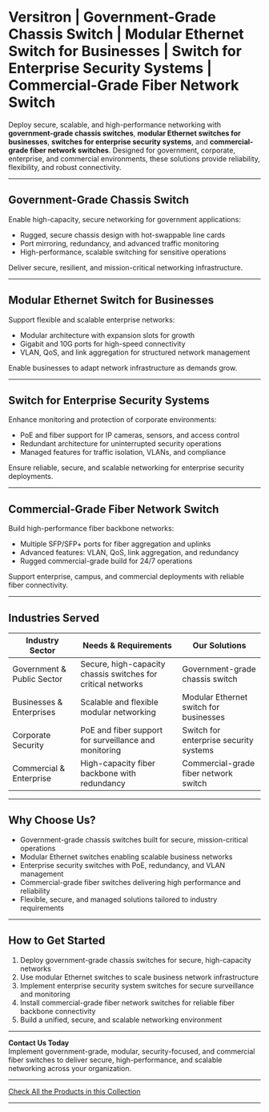 # Versitron | Government-Grade Chassis Switch | Modular Ethernet Switch for Businesses | Switch for Enterprise Security Systems | Commercial-Grade Fiber Network Switch

Deploy secure, scalable, and high-performance networking with **government-grade chassis switches**, **modular Ethernet switches for businesses**, **switches for enterprise security systems**, and **commercial-grade fiber network switches**. Designed for government, corporate, enterprise, and commercial environments, these solutions provide reliability, flexibility, and robust connectivity.

---

## Government-Grade Chassis Switch

Enable high-capacity, secure networking for government applications:

- Rugged, secure chassis design with hot-swappable line cards  
- Port mirroring, redundancy, and advanced traffic monitoring  
- High-performance, scalable switching for sensitive operations  

Deliver secure, resilient, and mission-critical networking infrastructure.

---

## Modular Ethernet Switch for Businesses

Support flexible and scalable enterprise networks:

- Modular architecture with expansion slots for growth  
- Gigabit and 10G ports for high-speed connectivity  
- VLAN, QoS, and link aggregation for structured network management  

Enable businesses to adapt network infrastructure as demands grow.

---

## Switch for Enterprise Security Systems

Enhance monitoring and protection of corporate environments:

- PoE and fiber support for IP cameras, sensors, and access control  
- Redundant architecture for uninterrupted security operations  
- Managed features for traffic isolation, VLANs, and compliance  

Ensure reliable, secure, and scalable networking for enterprise security deployments.

---

## Commercial-Grade Fiber Network Switch

Build high-performance fiber backbone networks:

- Multiple SFP/SFP+ ports for fiber aggregation and uplinks  
- Advanced features: VLAN, QoS, link aggregation, and redundancy  
- Rugged commercial-grade build for 24/7 operations  

Support enterprise, campus, and commercial deployments with reliable fiber connectivity.

---

## Industries Served

| Industry Sector           | Needs & Requirements                                  | Our Solutions                          |
|---------------------------|-------------------------------------------------------|----------------------------------------|
| Government & Public Sector| Secure, high-capacity chassis switches for critical networks | Government-grade chassis switch       |
| Businesses & Enterprises  | Scalable and flexible modular networking               | Modular Ethernet switch for businesses |
| Corporate Security        | PoE and fiber support for surveillance and monitoring  | Switch for enterprise security systems |
| Commercial & Enterprise   | High-capacity fiber backbone with redundancy           | Commercial-grade fiber network switch  |

---

## Why Choose Us?

- Government-grade chassis switches built for secure, mission-critical operations  
- Modular Ethernet switches enabling scalable business networks  
- Enterprise security switches with PoE, redundancy, and VLAN management  
- Commercial-grade fiber switches delivering high performance and reliability  
- Flexible, secure, and managed solutions tailored to industry requirements  

---

## How to Get Started

1. Deploy government-grade chassis switches for secure, high-capacity networks  
2. Use modular Ethernet switches to scale business network infrastructure  
3. Implement enterprise security system switches for secure surveillance and monitoring  
4. Install commercial-grade fiber network switches for reliable fiber backbone connectivity  
5. Build a unified, secure, and scalable networking environment  

---

**Contact Us Today**  
Implement government-grade, modular, security-focused, and commercial fiber switches to deliver secure, high-performance, and scalable networking across your organization.

---

[Check All the Products in this Collection](https://www.versitron.com/collections/modular-switch)

---

